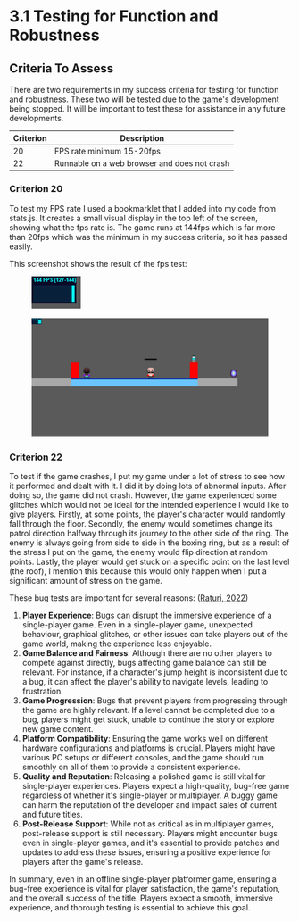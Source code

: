 # 3.1 Testing for Function and Robustness

## Criteria To Assess

There are two requirements in my success criteria for testing for function and robustness. These two will be tested due to the game's development being stopped. It will be important to test these for assistance in any future developments.

| Criterion | Description                                  |
| --------- | -------------------------------------------- |
| 20        | FPS rate minimum 15-20fps                    |
| 22        | Runnable on a web browser and does not crash |

### Criterion 20

To test my FPS rate I used a bookmarklet that I added into my code from stats.js. It creates a small visual display in the top left of the screen, showing what the fps rate is. The game runs at 144fps which is far more than 20fps which was the minimum in my success criteria, so it has passed easily.

This screenshot shows the result of the fps test:

<figure><img src="../.gitbook/assets/image (1) (1) (1) (1).png" alt=""><figcaption></figcaption></figure>

<figure><img src="../.gitbook/assets/image (1) (1) (1).png" alt=""><figcaption></figcaption></figure>

### Criterion 22

To test if the game crashes, I put my game under a lot of stress to see how it performed and dealt with it. I did it by doing lots of abnormal inputs. After doing so, the game did not crash. However, the game experienced some glitches which would not be ideal for the intended experience I would like to give players. Firstly, at some points, the player's character would randomly fall through the floor. Secondly, the enemy would sometimes change its patrol direction halfway through its journey to the other side of the ring. The enemy is always going from side to side in the boxing ring, but as a result of the stress I put on the game, the enemy would flip direction at random points. Lastly, the player would get stuck on a specific point on the last level (the roof), I mention this because this would only happen when I put a significant amount of stress on the game.

These bug tests are important for several reasons: ([Raturi, 2022](../reference-list.md))

1. **Player Experience**: Bugs can disrupt the immersive experience of a single-player game. Even in a single-player game, unexpected behaviour, graphical glitches, or other issues can take players out of the game world, making the experience less enjoyable.
2. **Game Balance and Fairness**: Although there are no other players to compete against directly, bugs affecting game balance can still be relevant. For instance, if a character's jump height is inconsistent due to a bug, it can affect the player's ability to navigate levels, leading to frustration.
3. **Game Progression**: Bugs that prevent players from progressing through the game are highly relevant. If a level cannot be completed due to a bug, players might get stuck, unable to continue the story or explore new game content.
4. **Platform Compatibility**: Ensuring the game works well on different hardware configurations and platforms is crucial. Players might have various PC setups or different consoles, and the game should run smoothly on all of them to provide a consistent experience.
5. **Quality and Reputation**: Releasing a polished game is still vital for single-player experiences. Players expect a high-quality, bug-free game regardless of whether it's single-player or multiplayer. A buggy game can harm the reputation of the developer and impact sales of current and future titles.
6. **Post-Release Support**: While not as critical as in multiplayer games, post-release support is still necessary. Players might encounter bugs even in single-player games, and it's essential to provide patches and updates to address these issues, ensuring a positive experience for players after the game's release.

In summary, even in an offline single-player platformer game, ensuring a bug-free experience is vital for player satisfaction, the game's reputation, and the overall success of the title. Players expect a smooth, immersive experience, and thorough testing is essential to achieve this goal.
